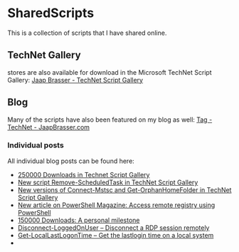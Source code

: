# SharedScripts
This is a collection of scripts that I have shared online.

## TechNet Gallery

stores are also available for download in the Microsoft TechNet Script Gallery:
[Jaap Brasser - TechNet Script Gallery](https://gallery.technet.microsoft.com/site/search?f%5B0%5D.Type=User&f%5B0%5D.Value=Jaap%20Brasser)

## Blog

Many of the scripts have also been featured on my blog as well:
[Tag - TechNet - JaapBrasser.com](https://www.jaapbrasser.com/tag/technet/)

### Individual posts

All individual blog posts can be found here:
* [250000 Downloads in Technet Script Gallery](https://www.jaapbrasser.com/250000-downloads-in-technet-script-gallery/)
* [New script Remove-ScheduledTask in TechNet Script Gallery](https://www.jaapbrasser.com/new-script-remove-scheduledtask-in-technet-script-gallery/)
* [New versions of Connect-Mstsc and Get-OrphanHomeFolder in TechNet Script Gallery](https://www.jaapbrasser.com/new-versions-of-connect-mstsc-and-get-orphanhomefolder-in-technet-script-gallery-3/)
* [New article on PowerShell Magazine: Access remote registry using PowerShell](https://www.jaapbrasser.com/new-article-on-powershell-magazine-access-remote-registry-using-powershell/)
* [150000 Downloads: A personal milestone](https://www.jaapbrasser.com/150000-downloads-a-personal-milestone/)
* [Disconnect-LoggedOnUser – Disconnect a RDP session remotely](https://www.jaapbrasser.com/disconnect-loggedonuser-disconnect-a-rdp-session-remotely/)
* [Get-LocalLastLogonTime – Get the lastlogin time on a local system](https://www.jaapbrasser.com/get-locallastlogontime-get-the-lastlogin-time-of-a-user-on-a-local-system/)
* 
